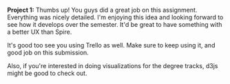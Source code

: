 **Project 1:** Thumbs up! You guys did a great job on this assignment. Everything was nicely detailed. I'm enjoying this idea and looking forward to see how it develops over the semester. It'd be great to have something with a better UX than Spire.

It's good too see you using Trello as well. Make sure to keep using it, and good job on this submission.

Also, if you're interested in doing visualizations for the degree tracks, d3js might be good to check out.
